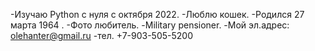 -Изучаю Python с нуля с октября 2022.
-Люблю кошек.
-Родился 27 марта 1964 .
-Фото любитель.
-Military pensioner.
-Мой эл.адрес: olehanter@gmail.ru
-тел. +7-903-505-5200

